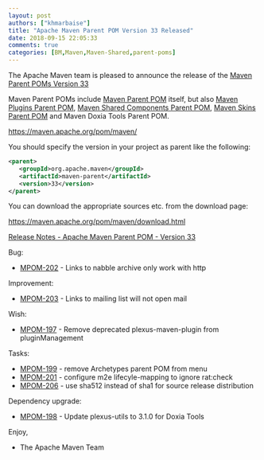 ```yaml
---
layout: post
authors: ["khmarbaise"]
title: "Apache Maven Parent POM Version 33 Released"
date: 2018-09-15 22:05:33
comments: true
categories: [BM,Maven,Maven-Shared,parent-poms]
---
```

The Apache Maven team is pleased to announce the release of the 
[Maven Parent POMs Version 33](https://maven.apache.org/pom/maven/)

Maven Parent POMs include [Maven Parent POM](https://maven.apache.org/pom/maven/)
 itself, but also [Maven Plugins Parent POM](https://maven.apache.org/pom/maven/maven-plugins/), 
[Maven Shared Components Parent POM](https://maven.apache.org/pom/maven/maven-shared-components/), 
[Maven Skins Parent POM](https://maven.apache.org/pom/maven/maven-skins/) and
Maven Doxia Tools Parent POM.

https://maven.apache.org/pom/maven/

You should specify the version in your project as parent like the following:

``` xml
<parent>
   <groupId>org.apache.maven</groupId>
   <artifactId>maven-parent</artifactId>
   <version>33</version>
</parent>
```

You can download the appropriate sources etc. from the download page:

https://maven.apache.org/pom/maven/download.html


<!-- more -->

[Release Notes - Apache Maven Parent POM - Version 33](https://issues.apache.org/jira/secure/ReleaseNote.jspa?projectId=12311250&version=12343766)

Bug:

 * [MPOM-202](https://issues.apache.org/jira/browse/MPOM-202) - Links to nabble archive only work with http

Improvement:

 * [MPOM-203](https://issues.apache.org/jira/browse/MPOM-203) - Links to mailing list will not open mail 

Wish:

 * [MPOM-197](https://issues.apache.org/jira/browse/MPOM-197) - Remove deprecated plexus-maven-plugin from pluginManagement

Tasks:
 
 * [MPOM-199](https://issues.apache.org/jira/browse/MPOM-199) - remove Archetypes parent POM from menu
 * [MPOM-201](https://issues.apache.org/jira/browse/MPOM-201) - configure m2e lifecyle-mapping to ignore rat:check 
 * [MPOM-206](https://issues.apache.org/jira/browse/MPOM-206) - use sha512 instead of sha1 for source release distribution

Dependency upgrade:

 * [MPOM-198](https://issues.apache.org/jira/browse/MPOM-198) - Update plexus-utils to 3.1.0 for Doxia Tools

Enjoy,
- The Apache Maven Team

